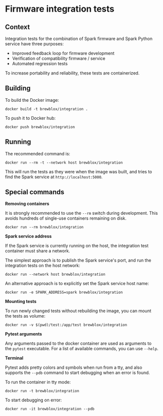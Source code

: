 # Firmware integration tests

## Context

Integration tests for the combination of Spark firmware and Spark Python service have three purposes:
* Improved feedback loop for firmware development
* Verification of compatibility firmware / service
* Automated regression tests

To increase portability and reliability, these tests are containerized.

## Building

To build the Docker image:
```
docker build -t brewblox/integration .
```

To push it to Docker hub:
```
docker push brewblox/integration
```

## Running

The recommended command is:
```
docker run --rm -t --network host brewblox/integration
```

This will run the tests as they were when the image was built, and tries to find the Spark service at `http://localhost:5000`.

## Special commands

**Removing containers**

It is strongly recommended to use the `--rm` switch during development. This avoids hundreds of single-use containers remaining on disk.
```
docker run --rm brewblox/integration
```

**Spark service address**

If the Spark service is currently running on the host, the integration test container must share a network.

The simplest approach is to publish the Spark service's port, and run the integration tests on the host network:
```
docker run --network host brewblox/integration
```

An alternative approach is to explicitly set the Spark service host name:
```
docker run -e SPARK_ADDRESS=spark brewblox/integration
```

**Mounting tests**

To run newly changed tests without rebuilding the image, you can mount the tests as volume:
```
docker run -v $(pwd)/test:/app/test brewblox/integration
```

**Pytest arguments**

Any arguments passed to the docker container are used as arguments to the `pytest` executable. For a list of available commands, you can use `--help`.

**Terminal**

Pytest adds pretty colors and symbols when run from a tty, and also supports the `--pdb` command to start debugging when an error is found.

To run the container in tty mode:
```
docker run -t brewblox/integration
```

To start debugging on error:
```
docker run -it brewblox/integration --pdb
```
